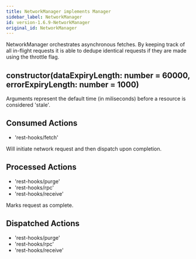 ```yaml
---
title: NetworkManager implements Manager
sidebar_label: NetworkManager
id: version-1.6.9-NetworkManager
original_id: NetworkManager
---
```

NetworkManager orchestrates asynchronous fetches. By keeping track of all in-flight requests
it is able to dedupe identical requests if they are made using the throttle flag.

## constructor(dataExpiryLength: number = 60000, errorExpiryLength: number = 1000)

Arguments represent the default time (in miliseconds) before a resource is considered 'stale'.

## Consumed Actions

- 'rest-hooks/fetch'

Will initiate network request and then dispatch upon completion.

## Processed Actions

- 'rest-hooks/purge'
- 'rest-hooks/rpc'
- 'rest-hooks/receive'

Marks request as complete.

## Dispatched Actions

- 'rest-hooks/purge'
- 'rest-hooks/rpc'
- 'rest-hooks/receive'
